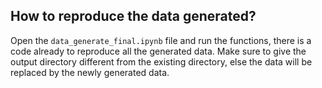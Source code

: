 ## How to reproduce the data generated?
Open the `data_generate_final.ipynb` file and run the functions, there is a code already to reproduce all the generated data. Make sure to give the output directory different from the existing directory, else the data will be replaced by the newly generated data. 

